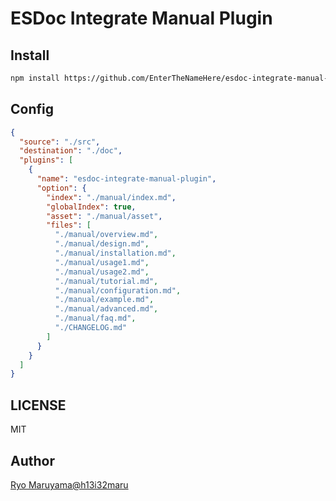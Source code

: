 # ESDoc Integrate Manual Plugin
## Install
```bash
npm install https://github.com/EnterTheNameHere/esdoc-integrate-manual-plugin.git
```

## Config
```json
{
  "source": "./src",
  "destination": "./doc",
  "plugins": [
    {
      "name": "esdoc-integrate-manual-plugin",
      "option": {
        "index": "./manual/index.md",
        "globalIndex": true,
        "asset": "./manual/asset",
        "files": [
          "./manual/overview.md",
          "./manual/design.md",
          "./manual/installation.md",
          "./manual/usage1.md",
          "./manual/usage2.md",
          "./manual/tutorial.md",
          "./manual/configuration.md",
          "./manual/example.md",
          "./manual/advanced.md",
          "./manual/faq.md",
          "./CHANGELOG.md"
        ]
      }
    }
  ]
}
```

## LICENSE
MIT

## Author
[Ryo Maruyama@h13i32maru](https://github.com/h13i32maru)
